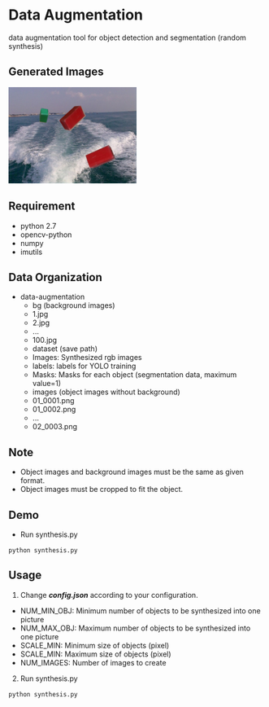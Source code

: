 # Data Augmentation
data augmentation tool for object detection and segmentation (random synthesis)

## Generated Images
<img src="./examples/000045.jpg" width="50%" height="50%">

## Requirement
* python 2.7
* opencv-python
* numpy
* imutils

## Data Organization
* data-augmentation
  * bg (background images)
   * 1.jpg
   * 2.jpg
   * ...
   * 100.jpg
  * dataset (save path)
   * Images: Synthesized rgb images
   * labels: labels for YOLO training
   * Masks: Masks for each object (segmentation data, maximum value=1)
  * images (object images without background)
   * 01_0001.png
   * 01_0002.png
   * ...
   * 02_0003.png

## Note
* Object images and background images must be the same as given format.
* Object images must be cropped to fit the object.

## Demo
* Run synthesis.py

```
python synthesis.py
```

## Usage
1. Change ***config.json*** according to your configuration.
 * NUM_MIN_OBJ: Minimum number of objects to be synthesized into one picture
 * NUM_MAX_OBJ: Maximum number of objects to be synthesized into one picture
 * SCALE_MIN: Minimum size of objects (pixel)
 * SCALE_MIN: Maximum size of objects (pixel)
 * NUM_IMAGES: Number of images to create
2. Run synthesis.py

```
python synthesis.py
```
